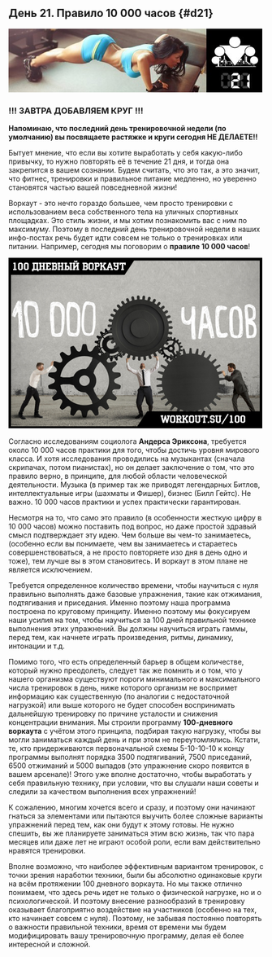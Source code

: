 ## День 21. Правило 10 000 часов {#d21}

![](src/img/21.jpg)

### !!! ЗАВТРА ДОБАВЛЯЕМ КРУГ !!!

**Напоминаю, что последний день тренировочной недели (по умолчанию) вы посвящаете растяжке и круги сегодня НЕ ДЕЛАЕТЕ!!**

Бытует мнение, что если вы хотите выработать у себя какую-либо привычку, то нужно повторять её в течение 21 дня, и тогда она закрепится в вашем сознании. Будем считать, что это так, а это значит, что фитнес, тренировки и правильное питание медленно, но уверенно становятся частью вашей повседневной жизни! 

Воркаут - это нечто гораздо большее, чем просто тренировки с использованием веса собственного тела на уличных спортивных площадках. Это стиль жизни, и мы хотим познакомить вас с ним по максимуму. Поэтому в последний день тренировочной недели в наших инфо-постах речь будет идти совсем не только о тренировках или питании. Например, сегодня мы поговорим о **правиле 10 000 часов**!

![](src/img/21-1.jpg)

Согласно исследованиям социолога **Андерса Эриксона**, требуется около 10 000 часов практики для того, чтобы достичь уровня мирового класса. И хотя исследования проводились на музыкантах (сначала скрипачах, потом пианистах), но он делает заключение о том, что это правило верно, в принципе, для любой области человеческой деятельности. Музыка (в пример так же приводят легендарных Битлов, интеллектуальные игры (шахматы и Фишер), бизнес (Билл Гейтс). Не важно. 10 000 часов практики и успех практически гарантирован. 

Несмотря на то, что само это правило (в особенности жесткую цифру в 10 000 часов) можно поставить под вопрос, но даже простой здравый смысл подтверждает эту идею. Чем больше вы чем-то занимаетесь, (особенно если вы понимаете, чем вы занимаетесь и стараетесь совершенствоваться, а не просто повторяете изо дня в день одно и тоже), тем лучше вы в этом становитесь. И воркаут в этом плане не является исключением. 

Требуется определенное количество времени, чтобы научиться с нуля правильно выполнять даже базовые упражнения, такие как отжимания, подтягивания и приседания. Именно поэтому наша программа построена по круговому принципу. Именно поэтому мы фокусируем наши усилия на том, чтобы научиться за 100 дней правильной технике выполнения этих упражнений. Вы должны научиться играть гаммы, перед тем, как начнете играть произведения, ритмы, динамику, интонации и т.д. 

Помимо того, что есть определенный барьер в общем количестве, который нужно преодолеть, следует так же помнить и о том, что у нашего организма существуют пороги минимального и максимального числа тренировок в день, ниже которого организм не воспримет информацию как существенную (по аналогии с недостаточной нагрузкой) или выше которого не будет способен воспринимать дальнейшую тренировку по причине усталости и снижения концентрации внимания. Мы строили программу **100-дневного воркаута** с учётом этого принципа, подбирая такую нагрузку, чтобы вы могли заниматься каждый день и при этом не переутомлялись. Кстати, те, кто придерживаются первоначальной схемы 5-10-10-10 к концу программы выполнят порядка 3500 подтягиваний, 7500 приседаний, 6500 отжиманий и 5000 выпадов (это упражнение скоро появится в вашем арсенале)! Этого уже вполне достаточно, чтобы выработать у себя правильную технику, при условии, что вы слушали наши советы и следили за качеством выполнения всех упражнений! 

К сожалению, многим хочется всего и сразу, и поэтому они начинают гнаться за элементами или пытаются выучить более сложные варианты упражнений перед тем, как они будут к этому готовы. Не нужно спешить, вы же планируете заниматься этим всю жизнь, так что пара месяцев или даже лет не играют особой роли, если вам действительно нравятся тренировки. 

Вполне возможно, что наиболее эффективным вариантом тренировок, с точки зрения наработки техники, были бы абсолютно одинаковые круги на всём протяжении 100 дневного воркаута. Но мы также отлично понимаем, что здесь речь идет не только о физической нагрузке, но и о психологической. И поэтому внесение разнообразий в тренировку оказывает благоприятно воздействие на участников (особенно на тех, кто начинает совсем с нуля). Поэтому, не забывая постоянно повторять о важности правильной техники, время от времени мы будем модифицировать вашу тренировочную программу, делая её более интересной и сложной. 

